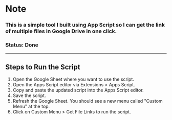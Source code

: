 # Note
### This is a simple tool I built using App Script so I can get the link of multiple files in Google Drive in one click.
### Status: Done
---
## Steps to Run the Script
  1. Open the Google Sheet where you want to use the script.
  2. Open the Apps Script editor via Extensions > Apps Script.
  3. Copy and paste the updated script into the Apps Script editor.
  4. Save the script.
  5. Refresh the Google Sheet. You should see a new menu called "Custom Menu" at the top.
  6. Click on Custom Menu > Get File Links to run the script.
